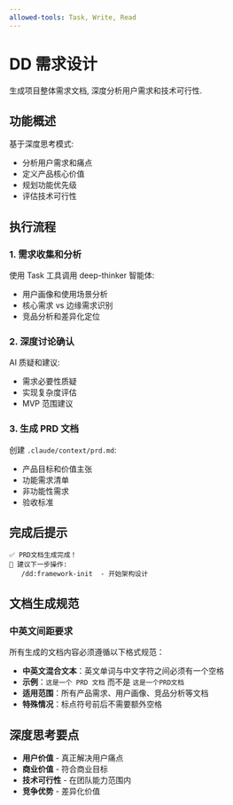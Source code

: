 ```yaml
---
allowed-tools: Task, Write, Read
---
```


# DD 需求设计

生成项目整体需求文档, 深度分析用户需求和技术可行性.

## 功能概述

基于深度思考模式:

- 分析用户需求和痛点
- 定义产品核心价值
- 规划功能优先级
- 评估技术可行性

## 执行流程

### 1. 需求收集和分析

使用 Task 工具调用 deep-thinker 智能体:

- 用户画像和使用场景分析
- 核心需求 vs 边缘需求识别
- 竞品分析和差异化定位

### 2. 深度讨论确认

AI 质疑和建议:

- 需求必要性质疑
- 实现复杂度评估
- MVP 范围建议

### 3. 生成 PRD 文档

创建 `.claude/context/prd.md`:

- 产品目标和价值主张
- 功能需求清单
- 非功能性需求
- 验收标准

## 完成后提示

```
✅ PRD文档生成完成！
📝 建议下一步操作:
   /dd:framework-init  - 开始架构设计
```

## 文档生成规范

### 中英文间距要求

所有生成的文档内容必须遵循以下格式规范：

- **中英文混合文本**：英文单词与中文字符之间必须有一个空格
- **示例**：`这是一个 PRD 文档` 而不是 `这是一个PRD文档`
- **适用范围**：所有产品需求、用户画像、竞品分析等文档
- **特殊情况**：标点符号前后不需要额外空格

## 深度思考要点

- **用户价值** - 真正解决用户痛点
- **商业价值** - 符合商业目标
- **技术可行性** - 在团队能力范围内
- **竞争优势** - 差异化价值
